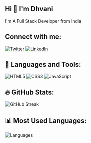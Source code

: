 ## Hi 👋 I'm Dhvani
I'm A Full Stack Developer from India
## Connect with me:
[![Twitter](https://img.shields.io/badge/Twitter-%231DA1F2.svg?style=for-the-badge&logo=twitter&logoColor=white)](https://twitter.com/your_twitter)
[![LinkedIn](https://img.shields.io/badge/LinkedIn-%230077B5.svg?style=for-the-badge&logo=linkedin&logoColor=white)](https://linkedin.com/in/your_linkedin)

## 🔧 Languages and Tools:
![HTML5](https://img.shields.io/badge/-HTML5-E34F26?style=flat-square&logo=html5&logoColor=white)
![CSS3](https://img.shields.io/badge/-CSS3-1572B6?style=flat-square&logo=css3)
![JavaScript](https://img.shields.io/badge/-JavaScript-F7DF1E?style=flat-square&logo=javascript&logoColor=black)

## 🔥 GitHub Stats:
![GitHub Streak](https://github-readme-streak-stats.herokuapp.com/?user=your_username)

## 📊 Most Used Languages:
![Languages](https://github-readme-stats.vercel.app/api/top-langs/?username=your_username&layout=compact)
